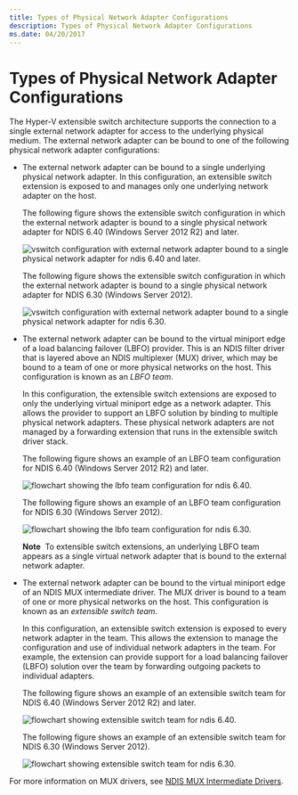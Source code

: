 ```yaml
---
title: Types of Physical Network Adapter Configurations
description: Types of Physical Network Adapter Configurations
ms.date: 04/20/2017
---
```


# Types of Physical Network Adapter Configurations


The Hyper-V extensible switch architecture supports the connection to a single external network adapter for access to the underlying physical medium. The external network adapter can be bound to one of the following physical network adapter configurations:

-   The external network adapter can be bound to a single underlying physical network adapter. In this configuration, an extensible switch extension is exposed to and manages only one underlying network adapter on the host.

    The following figure shows the extensible switch configuration in which the external network adapter is bound to a single physical network adapter for NDIS 6.40 (Windows Server 2012 R2) and later.

    ![vswitch configuration with external network adapter bound to a single physical network adapter for ndis 6.40 and later.](images/vswitchsingle-ndis640.png)

    The following figure shows the extensible switch configuration in which the external network adapter is bound to a single physical network adapter for NDIS 6.30 (Windows Server 2012).

    ![vswitch configuration with external network adapter bound to a single physical network adapter for ndis 6.30.](images/vswitchsingle.png)

-   The external network adapter can be bound to the virtual miniport edge of a load balancing failover (LBFO) provider. This is an NDIS filter driver that is layered above an NDIS multiplexer (MUX) driver, which may be bound to a team of one or more physical networks on the host. This configuration is known as an *LBFO team*.

    In this configuration, the extensible switch extensions are exposed to only the underlying virtual miniport edge as a network adapter. This allows the provider to support an LBFO solution by binding to multiple physical network adapters. These physical network adapters are not managed by a forwarding extension that runs in the extensible switch driver stack.

    The following figure shows an example of an LBFO team configuration for NDIS 6.40 (Windows Server 2012 R2) and later.

    ![flowchart showing the lbfo team configuration for ndis 6.40.](images/vswitchteam3-ndis640.png)

    The following figure shows an example of an LBFO team configuration for NDIS 6.30 (Windows Server 2012).

    ![flowchart showing the lbfo team configuration for ndis 6.30.](images/vswitchteam3.png)

    **Note**  To extensible switch extensions, an underlying LBFO team appears as a single virtual network adapter that is bound to the external network adapter.

     

-   The external network adapter can be bound to the virtual miniport edge of an NDIS MUX intermediate driver. The MUX driver is bound to a team of one or more physical networks on the host. This configuration is known as an *extensible switch team*.

    In this configuration, an extensible switch extension is exposed to every network adapter in the team. This allows the extension to manage the configuration and use of individual network adapters in the team. For example, the extension can provide support for a load balancing failover (LBFO) solution over the team by forwarding outgoing packets to individual adapters.

    The following figure shows an example of an extensible switch team for NDIS 6.40 (Windows Server 2012 R2) and later.

    ![flowchart showing extensible switch team for ndis 6.40.](images/vswitchteam-ndis640.png)

    The following figure shows an example of an extensible switch team for NDIS 6.30 (Windows Server 2012).

    ![flowchart showing extensible switch team for ndis 6.30.](images/vswitchteam.png)

For more information on MUX drivers, see [NDIS MUX Intermediate Drivers](ndis-mux-intermediate-drivers.md).

 

 





